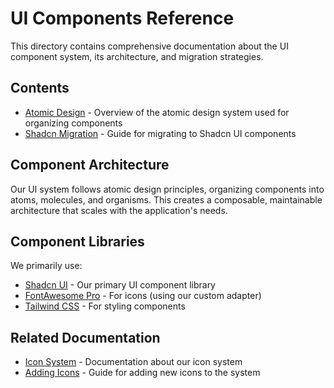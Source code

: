 # UI Components Reference

This directory contains comprehensive documentation about the UI component system, its architecture, and migration strategies.

## Contents

- [Atomic Design](./atomic-design.md) - Overview of the atomic design system used for organizing components
- [Shadcn Migration](./shadcn-migration.md) - Guide for migrating to Shadcn UI components

## Component Architecture

Our UI system follows atomic design principles, organizing components into atoms, molecules, and organisms. This creates a composable, maintainable architecture that scales with the application's needs.

## Component Libraries

We primarily use:

- [Shadcn UI](https://ui.shadcn.com/) - Our primary UI component library
- [FontAwesome Pro](https://fontawesome.com/) - For icons (using our custom adapter)
- [Tailwind CSS](https://tailwindcss.com/) - For styling components

## Related Documentation

- [Icon System](../../reference/icons/icon-system.md) - Documentation about our icon system
- [Adding Icons](../../reference/icons/adding-icons.md) - Guide for adding new icons to the system
